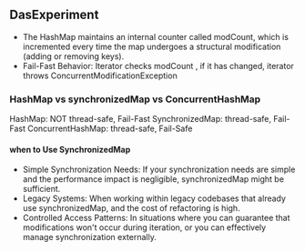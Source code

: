 ## DasExperiment

- The HashMap maintains an internal counter called modCount, which is incremented every time the map undergoes a structural modification (adding or removing keys).
- Fail-Fast Behavior: Iterator checks modCount , if it has changed,  iterator throws ConcurrentModificationException


### HashMap vs synchronizedMap vs ConcurrentHashMap

HashMap:  NOT thread-safe,  Fail-Fast
SynchronizedMap:  thread-safe,  Fail-Fast
ConcurrentHashMap:  thread-safe,  Fail-Safe

#### when to Use SynchronizedMap
- Simple Synchronization Needs: If your synchronization needs are simple and the performance impact is negligible, synchronizedMap might be sufficient.
- Legacy Systems: When working within legacy codebases that already use synchronizedMap, and the cost of refactoring is high.
- Controlled Access Patterns: In situations where you can guarantee that modifications won't occur during iteration, or you can effectively manage synchronization externally.
